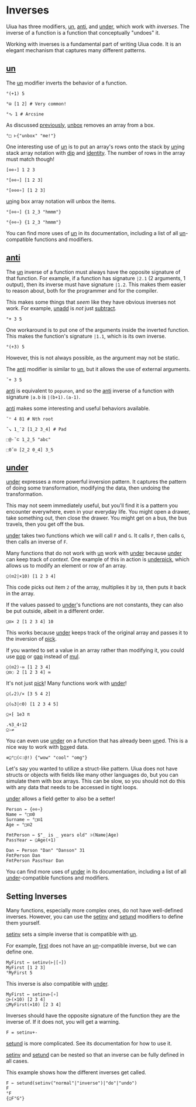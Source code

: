 # Inverses

Uiua has three modifiers, [un](/tutorial/un), [anti](/tutorial/anti), and [under](/tutorial/under), which work with *inverses*. The inverse of a function is a function that conceptually "undoes" it.

Working with inverses is a fundamental part of writing Uiua code. It is an elegant mechanism that captures many different patterns.

## [un](/tutorial/un)

The [un](/tutorial/un) modifier inverts the behavior of a function.

```uiua
°(+1) 5
```

```uiua
°⊟ [1 2] # Very common!
```

```uiua
°∿ 1 # Arcsine
```

As discussed [previously](/tutorial/arrays#array-model), [un](/tutorial/un)[box](/tutorial/box) removes an array from a box.

```uiua
°□ ⊢{"unbox" "me!"}
```

One interesting use of [un](/tutorial/un) is to put an array's rows onto the stack by [un](/tutorial/un)ing stack array notation with [dip](/tutorial/dip) and [identity](/tutorial/identity). The number of rows in the array must match though!

```uiua
[⊙⊙∘] 1 2 3
```

```uiua
°[⊙⊙∘] [1 2 3]
```

```uiua should fail
°[⊙⊙⊙∘] [1 2 3]
```

[un](/tutorial/un)ing box array notation will unbox the items.

```uiua
°[⊙⊙∘] {1 2_3 "hmmm"}
```

```uiua
°{⊙⊙∘} {1 2_3 "hmmm"}
```

You can find more uses of [un](/tutorial/un) in its documentation, including a list of all [un](/tutorial/un)-compatible functions and modifiers.

## [anti](/tutorial/anti)

The [un](/tutorial/un) inverse of a function must always have the opposite signature of that function. For example, if a function has signature `|2.1` (2 arguments, 1 output), then its inverse must have signature `|1.2`. This makes them easier to reason about, both for the programmer and for the compiler.

This makes some things that *seem* like they have obvious inverses not work. For example, [un](/tutorial/un)[add](/tutorial/add) is *not* just [subtract](/tutorial/sub).

```uiua should fail
°+ 3 5
```

One workaround is to put one of the arguments inside the inverted function. This makes the function's signature `|1.1`, which is its own inverse.

```uiua
°(+3) 5
```

However, this is not always possible, as the argument may not be static.

The [anti](/tutorial/anti) modifier is similar to [un](/tutorial/un), but it allows the use of external arguments.

```uiua
˘+ 3 5
```

[anti](/tutorial/anti) is equivalent to `popunon`, and so the [anti](/tutorial/anti) inverse of a function with signature `|a.b` is `|(b+1).(a-1)`.

[anti](/tutorial/anti) makes some interesting and useful behaviors available.

```uiua
˘ⁿ 4 81 # Nth root
```

```uiua
˘↘ 1_¯2 [1_2 3_4] # Pad
```

```uiua
⬚@-˘⊏ 1_2_5 "abc"
```

```uiua
⬚0˘⊡ [2_2 0_4] 3_5
```

## [under](/tutorial/under)

[under](/tutorial/under) expresses a more powerful inversion pattern. It captures the pattern of doing some transformation, modifying the data, then undoing the transformation.

This may not seem immediately useful, but you'll find it is a pattern you encounter everywhere, even in your everyday life. You might open a drawer, take something out, then close the drawer. You might get on a bus, the bus travels, then you get off the bus.

[under](/tutorial/under) takes two functions which we will call `F` and `G`. It calls `F`, then calls `G`, then calls an inverse of `F`.

Many functions that do not work with [un](/tutorial/un) work with [under](/tutorial/under) because [under](/tutorial/under) can keep track of *context*. One example of this in action is [under](/tutorial/under)[pick](/tutorial/pick), which allows us to modify an element or row of an array.

```uiua
⍜(⊡2|×10) [1 2 3 4]
```

This code picks out item `2` of the array, multiplies it by `10`, then puts it back in the array.

If the values passed to [under](/tutorial/under)'s functions are not constants, they can also be put outside, albeit in a different order.

```uiua
⍜⊡× 2 [1 2 3 4] 10
```

This works because [under](/tutorial/under) keeps track of the original array and passes it to the inversion of [pick](/tutorial/pick).

If you wanted to set a value in an array rather than modifying it, you could use [pop](/tutorial/pop) or [gap](/tutorial/gap) instead of [mul](/tutorial/mul).

```uiua
⍜(⊡2)⋅∞ [1 2 3 4]
⍜⊡◌ 2 [1 2 3 4] ∞
```

It's not just [pick](/tutorial/pick)! Many functions work with [under](/tutorial/under)!

```uiua
⍜(↙2)/× [3 5 4 2]
```

```uiua
⍜(↻3|⊂0) [1 2 3 4 5]
```

```uiua
⍜×⁅ 1e3 π
```

```uiua
.↯3_4⇡12
⍜♭⇌
```

You can even use [under](/tutorial/under) on a function that has already been [un](/tutorial/un)ed. This is a nice way to work with [box](/tutorial/box)ed data.

```uiua
≡⍜°□(⊂:@!) {"wow" "cool" "omg"}
```

Let's say you wanted to utilize a struct-like pattern. Uiua does not have structs or objects with fields like many other languages do, but you can simulate them with box arrays. This can be slow, so you should not do this with any data that needs to be accessed in tight loops.

[under](/tutorial/under) allows a field getter to also be a setter!

```uiua
Person ← {⊙⊙∘}
Name ← °□⊡0
Surname ← °□⊡1
Age ← °□⊡2

FmtPerson ← $"_ is _ years old" ⊃(Name|Age)
PassYear ← ⍜Age(+1)

Dan ← Person "Dan" "Danson" 31
FmtPerson Dan
FmtPerson PassYear Dan
```

You can find more uses of [under](/tutorial/under) in its documentation, including a list of all [under](/tutorial/under)-compatible functions and modifiers.

## Setting Inverses

Many functions, especially more complex ones, do not have well-defined inverses. However, you can use the [setinv](/tutorial/setinv) and [setund](/tutorial/setund) modifiers to define them yourself.

[setinv](/tutorial/setinv) sets a simple inverse that is compatible with [un](/tutorial/un).

For example, [first](/tutorial/first) does not have an [un](/tutorial/un)-compatible inverse, but we can define one.

```uiua
MyFirst ← setinv(⊢|[∘])
MyFirst [1 2 3]
°MyFirst 5
```

This inverse is also compatible with [under](/tutorial/under).

```uiua
MyFirst ← setinv⊢[∘]
⍜⊢(×10) [2 3 4]
⍜MyFirst(×10) [2 3 4]
```

Inverses should have the opposite signature of the function they are the inverse of. If it does not, you will get a warning.

```uiua should fail
F = setinv+-
```

[setund](/tutorial/setund) is more complicated. See its documentation for how to use it.

[setinv](/tutorial/setinv) and [setund](/tutorial/setund) can be nested so that an inverse can be fully defined in all cases.

This example shows how the different inverses get called.

```uiua should fail
F ← setund(setinv("normal"|"inverse")|"do"|"undo")
F
°F
{⍜F"G"}
```
